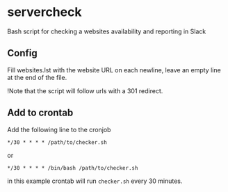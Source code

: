 servercheck
========

Bash script for checking a websites availability and reporting in Slack

## Config
Fill websites.lst with the website URL on each newline, leave an empty line at the end of the file.

!Note that the script will follow urls with a 301 redirect.

## Add to crontab
Add the following line to the cronjob

```
*/30 * * * * /path/to/checker.sh
```

or

```
*/30 * * * * /bin/bash /path/to/checker.sh
```

in this example crontab will run ```checker.sh``` every 30 minutes.


[Bob Vrijland]: <bob@bahbv.net>

